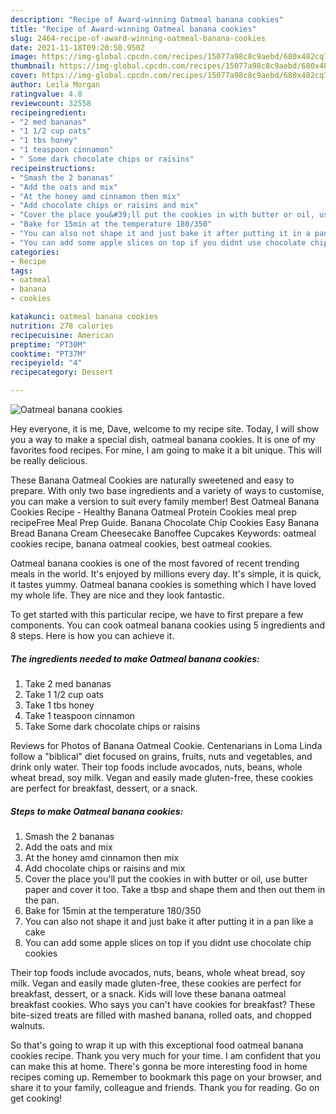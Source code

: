 ```yaml
---
description: "Recipe of Award-winning Oatmeal banana cookies"
title: "Recipe of Award-winning Oatmeal banana cookies"
slug: 2464-recipe-of-award-winning-oatmeal-banana-cookies
date: 2021-11-18T09:20:50.950Z
image: https://img-global.cpcdn.com/recipes/15077a98c8c9aebd/680x482cq70/oatmeal-banana-cookies-recipe-main-photo.jpg
thumbnail: https://img-global.cpcdn.com/recipes/15077a98c8c9aebd/680x482cq70/oatmeal-banana-cookies-recipe-main-photo.jpg
cover: https://img-global.cpcdn.com/recipes/15077a98c8c9aebd/680x482cq70/oatmeal-banana-cookies-recipe-main-photo.jpg
author: Leila Morgan
ratingvalue: 4.8
reviewcount: 32558
recipeingredient:
- "2 med bananas"
- "1 1/2 cup oats"
- "1 tbs honey"
- "1 teaspoon cinnamon"
- " Some dark chocolate chips or raisins"
recipeinstructions:
- "Smash the 2 bananas"
- "Add the oats and mix"
- "At the honey amd cinnamon then mix"
- "Add chocolate chips or raisins and mix"
- "Cover the place you&#39;ll put the cookies in with butter or oil, use butter paper and cover it too. Take a tbsp and shape them and then out them in the pan."
- "Bake for 15min at the temperature 180/350"
- "You can also not shape it and just bake it after putting it in a pan like a cake"
- "You can add some apple slices on top if you didnt use chocolate chip cookies"
categories:
- Recipe
tags:
- oatmeal
- banana
- cookies

katakunci: oatmeal banana cookies 
nutrition: 278 calories
recipecuisine: American
preptime: "PT30M"
cooktime: "PT37M"
recipeyield: "4"
recipecategory: Dessert

---
```



![Oatmeal banana cookies](https://img-global.cpcdn.com/recipes/15077a98c8c9aebd/680x482cq70/oatmeal-banana-cookies-recipe-main-photo.jpg)

Hey everyone, it is me, Dave, welcome to my recipe site. Today, I will show you a way to make a special dish, oatmeal banana cookies. It is one of my favorites food recipes. For mine, I am going to make it a bit unique. This will be really delicious.

These Banana Oatmeal Cookies are naturally sweetened and easy to prepare. With only two base ingredients and a variety of ways to customise, you can make a version to suit every family member! Best Oatmeal Banana Cookies Recipe - Healthy Banana Oatmeal Protein Cookies meal prep recipeFree Meal Prep Guide. Banana Chocolate Chip Cookies Easy Banana Bread Banana Cream Cheesecake Banoffee Cupcakes Keywords: oatmeal cookies recipe, banana oatmeal cookies, best oatmeal cookies.

Oatmeal banana cookies is one of the most favored of recent trending meals in the world. It's enjoyed by millions every day. It's simple, it is quick, it tastes yummy. Oatmeal banana cookies is something which I have loved my whole life. They are nice and they look fantastic.


To get started with this particular recipe, we have to first prepare a few components. You can cook oatmeal banana cookies using 5 ingredients and 8 steps. Here is how you can achieve it.

<!--inarticleads1-->

##### The ingredients needed to make Oatmeal banana cookies:

1. Take 2 med bananas
1. Take 1 1/2 cup oats
1. Take 1 tbs honey
1. Take 1 teaspoon cinnamon
1. Take  Some dark chocolate chips or raisins


Reviews for Photos of Banana Oatmeal Cookie. Centenarians in Loma Linda follow a &#34;biblical&#34; diet focused on grains, fruits, nuts and vegetables, and drink only water. Their top foods include avocados, nuts, beans, whole wheat bread, soy milk. Vegan and easily made gluten-free, these cookies are perfect for breakfast, dessert, or a snack. 

<!--inarticleads2-->

##### Steps to make Oatmeal banana cookies:

1. Smash the 2 bananas
1. Add the oats and mix
1. At the honey amd cinnamon then mix
1. Add chocolate chips or raisins and mix
1. Cover the place you&#39;ll put the cookies in with butter or oil, use butter paper and cover it too. Take a tbsp and shape them and then out them in the pan.
1. Bake for 15min at the temperature 180/350
1. You can also not shape it and just bake it after putting it in a pan like a cake
1. You can add some apple slices on top if you didnt use chocolate chip cookies


Their top foods include avocados, nuts, beans, whole wheat bread, soy milk. Vegan and easily made gluten-free, these cookies are perfect for breakfast, dessert, or a snack. Kids will love these banana oatmeal breakfast cookies. Who says you can&#39;t have cookies for breakfast? These bite-sized treats are filled with mashed banana, rolled oats, and chopped walnuts. 

So that's going to wrap it up with this exceptional food oatmeal banana cookies recipe. Thank you very much for your time. I am confident that you can make this at home. There's gonna be more interesting food in home recipes coming up. Remember to bookmark this page on your browser, and share it to your family, colleague and friends. Thank you for reading. Go on get cooking!
